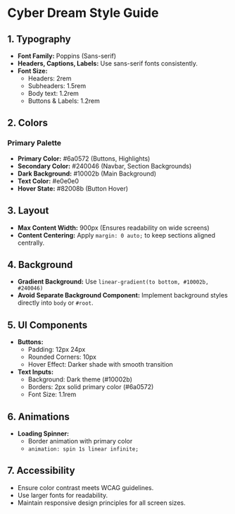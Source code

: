# Cyber Dream Style Guide

## 1. Typography
- **Font Family:** Poppins (Sans-serif)
- **Headers, Captions, Labels:** Use sans-serif fonts consistently.
- **Font Size:**
  - Headers: 2rem
  - Subheaders: 1.5rem
  - Body text: 1.2rem
  - Buttons & Labels: 1.2rem

## 2. Colors
### Primary Palette
- **Primary Color:** #6a0572 (Buttons, Highlights)
- **Secondary Color:** #240046 (Navbar, Section Backgrounds)
- **Dark Background:** #10002b (Main Background)
- **Text Color:** #e0e0e0
- **Hover State:** #82008b (Button Hover)

## 3. Layout
- **Max Content Width:** 900px (Ensures readability on wide screens)
- **Content Centering:** Apply `margin: 0 auto;` to keep sections aligned centrally.

## 4. Background
- **Gradient Background:** Use `linear-gradient(to bottom, #10002b, #240046)`
- **Avoid Separate Background Component:** Implement background styles directly into `body` or `#root`.

## 5. UI Components
- **Buttons:**
  - Padding: 12px 24px
  - Rounded Corners: 10px
  - Hover Effect: Darker shade with smooth transition
- **Text Inputs:**
  - Background: Dark theme (#10002b)
  - Borders: 2px solid primary color (#6a0572)
  - Font Size: 1.1rem

## 6. Animations
- **Loading Spinner:**
  - Border animation with primary color
  - `animation: spin 1s linear infinite;`

## 7. Accessibility
- Ensure color contrast meets WCAG guidelines.
- Use larger fonts for readability.
- Maintain responsive design principles for all screen sizes.
